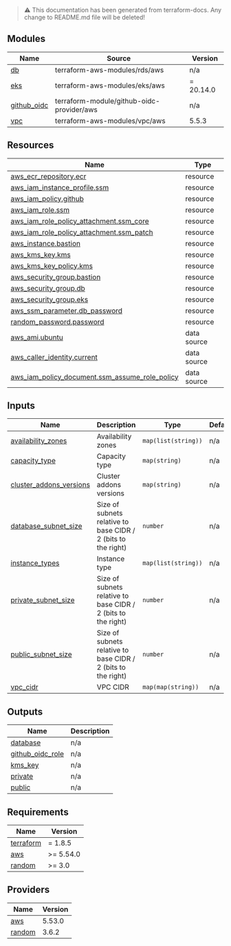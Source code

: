 <!-- BEGIN_TF_DOCS -->
> :warning: This documentation has been generated from terraform-docs. Any change to README.md file will be deleted!


## Modules

| Name | Source | Version |
|------|--------|---------|
| <a name="module_db"></a> [db](#module\_db) | terraform-aws-modules/rds/aws | n/a |
| <a name="module_eks"></a> [eks](#module\_eks) | terraform-aws-modules/eks/aws | = 20.14.0 |
| <a name="module_github_oidc"></a> [github\_oidc](#module\_github\_oidc) | terraform-module/github-oidc-provider/aws | n/a |
| <a name="module_vpc"></a> [vpc](#module\_vpc) | terraform-aws-modules/vpc/aws | 5.5.3 |
## Resources

| Name | Type |
|------|------|
| [aws_ecr_repository.ecr](https://registry.terraform.io/providers/hashicorp/aws/latest/docs/resources/ecr_repository) | resource |
| [aws_iam_instance_profile.ssm](https://registry.terraform.io/providers/hashicorp/aws/latest/docs/resources/iam_instance_profile) | resource |
| [aws_iam_policy.github](https://registry.terraform.io/providers/hashicorp/aws/latest/docs/resources/iam_policy) | resource |
| [aws_iam_role.ssm](https://registry.terraform.io/providers/hashicorp/aws/latest/docs/resources/iam_role) | resource |
| [aws_iam_role_policy_attachment.ssm_core](https://registry.terraform.io/providers/hashicorp/aws/latest/docs/resources/iam_role_policy_attachment) | resource |
| [aws_iam_role_policy_attachment.ssm_patch](https://registry.terraform.io/providers/hashicorp/aws/latest/docs/resources/iam_role_policy_attachment) | resource |
| [aws_instance.bastion](https://registry.terraform.io/providers/hashicorp/aws/latest/docs/resources/instance) | resource |
| [aws_kms_key.kms](https://registry.terraform.io/providers/hashicorp/aws/latest/docs/resources/kms_key) | resource |
| [aws_kms_key_policy.kms](https://registry.terraform.io/providers/hashicorp/aws/latest/docs/resources/kms_key_policy) | resource |
| [aws_security_group.bastion](https://registry.terraform.io/providers/hashicorp/aws/latest/docs/resources/security_group) | resource |
| [aws_security_group.db](https://registry.terraform.io/providers/hashicorp/aws/latest/docs/resources/security_group) | resource |
| [aws_security_group.eks](https://registry.terraform.io/providers/hashicorp/aws/latest/docs/resources/security_group) | resource |
| [aws_ssm_parameter.db_password](https://registry.terraform.io/providers/hashicorp/aws/latest/docs/resources/ssm_parameter) | resource |
| [random_password.password](https://registry.terraform.io/providers/hashicorp/random/latest/docs/resources/password) | resource |
| [aws_ami.ubuntu](https://registry.terraform.io/providers/hashicorp/aws/latest/docs/data-sources/ami) | data source |
| [aws_caller_identity.current](https://registry.terraform.io/providers/hashicorp/aws/latest/docs/data-sources/caller_identity) | data source |
| [aws_iam_policy_document.ssm_assume_role_policy](https://registry.terraform.io/providers/hashicorp/aws/latest/docs/data-sources/iam_policy_document) | data source |
## Inputs

| Name | Description | Type | Default | Required |
|------|-------------|------|---------|:--------:|
| <a name="input_availability_zones"></a> [availability\_zones](#input\_availability\_zones) | Availability zones | `map(list(string))` | n/a | yes |
| <a name="input_capacity_type"></a> [capacity\_type](#input\_capacity\_type) | Capacity type | `map(string)` | n/a | yes |
| <a name="input_cluster_addons_versions"></a> [cluster\_addons\_versions](#input\_cluster\_addons\_versions) | Cluster addons versions | `map(string)` | n/a | yes |
| <a name="input_database_subnet_size"></a> [database\_subnet\_size](#input\_database\_subnet\_size) | Size of subnets relative to base CIDR / 2 (bits to the right) | `number` | n/a | yes |
| <a name="input_instance_types"></a> [instance\_types](#input\_instance\_types) | Instance type | `map(list(string))` | n/a | yes |
| <a name="input_private_subnet_size"></a> [private\_subnet\_size](#input\_private\_subnet\_size) | Size of subnets relative to base CIDR / 2 (bits to the right) | `number` | n/a | yes |
| <a name="input_public_subnet_size"></a> [public\_subnet\_size](#input\_public\_subnet\_size) | Size of subnets relative to base CIDR / 2 (bits to the right) | `number` | n/a | yes |
| <a name="input_vpc_cidr"></a> [vpc\_cidr](#input\_vpc\_cidr) | VPC CIDR | `map(map(string))` | n/a | yes |
## Outputs

| Name | Description |
|------|-------------|
| <a name="output_database"></a> [database](#output\_database) | n/a |
| <a name="output_github_oidc_role"></a> [github\_oidc\_role](#output\_github\_oidc\_role) | n/a |
| <a name="output_kms_key"></a> [kms\_key](#output\_kms\_key) | n/a |
| <a name="output_private"></a> [private](#output\_private) | n/a |
| <a name="output_public"></a> [public](#output\_public) | n/a |
## Requirements

| Name | Version |
|------|---------|
| <a name="requirement_terraform"></a> [terraform](#requirement\_terraform) | = 1.8.5 |
| <a name="requirement_aws"></a> [aws](#requirement\_aws) | >= 5.54.0 |
| <a name="requirement_random"></a> [random](#requirement\_random) | >= 3.0 |
## Providers

| Name | Version |
|------|---------|
| <a name="provider_aws"></a> [aws](#provider\_aws) | 5.53.0 |
| <a name="provider_random"></a> [random](#provider\_random) | 3.6.2 |
<!-- END_TF_DOCS -->    
